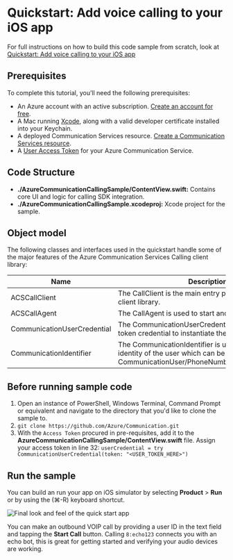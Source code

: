 # Quickstart: Add voice calling to your iOS app

For full instructions on how to build this code sample from scratch, look at [Quickstart: Add voice calling to your iOS app](https://docs.microsoft.com/azure/project-spool/quickstarts/voice-video-calling/getting-started-with-calling?pivots=platform-ios)

## Prerequisites

To complete this tutorial, you’ll need the following prerequisites:

- An Azure account with an active subscription. [Create an account for free](https://azure.microsoft.com/free/?WT.mc_id=A261C142F). 
- A Mac running [Xcode](https://go.microsoft.com/fwLink/p/?LinkID=266532), along with a valid developer certificate installed into your Keychain.
- A deployed Communication Services resource. [Create a Communication Services resource](https://docs.microsoft.com/azure/project-spool/quickstarts/create-communication-resource).
- A [User Access Token](https://docs.microsoft.com/azure/project-spool/quickstarts/access-tokens?pivots=programming-language-csharp) for your Azure Communication Service.

## Code Structure

- **./AzureCommunicationCallingSample/ContentView.swift:** Contains core UI and logic for calling SDK integration.
- **./AzureCommunicationCallingSample.xcodeproj:** Xcode project for the sample.

## Object model

The following classes and interfaces used in the quickstart handle some of the major features of the Azure Communication Services Calling client library:

| Name                                  | Description                                                  |
| ------------------------------------- | ------------------------------------------------------------ |
| ACSCallClient | The CallClient is the main entry point to the Calling client library.|
| ACSCallAgent | The CallAgent is used to start and manage calls. |
| CommunicationUserCredential | The CommunicationUserCredential is used as the token credential to instantiate the CallAgent.| 
| CommunicationIdentifier | The CommunicationIdentifier is used to represent the identity of the user which can be one of the following: CommunicationUser/PhoneNumber/CallingApplication. |

## Before running sample code

1. Open an instance of PowerShell, Windows Terminal, Command Prompt or equivalent and navigate to the directory that you'd like to clone the sample to.
2. `git clone https://github.com/Azure/Communication.git`
3. With the `Access Token` procured in pre-requisites, add it to the **AzureCommunicationCallingSample/ContentView.swift** file. Assign your access token in line 32:
   ```userCredential = try CommunicationUserCredential(token: "<USER_TOKEN_HERE>")```

## Run the sample

You can build an run your app on iOS simulator by selecting **Product** > **Run** or by using the (&#8984;-R) keyboard shortcut.

![Final look and feel of the quick start app](../../../../media/quick-start-make-call-ios.png)

You can make an outbound VOIP call by providing a user ID in the text field and tapping the **Start Call** button. Calling `8:echo123` connects you with an echo bot, this is great for getting started and verifying your audio devices are working.
